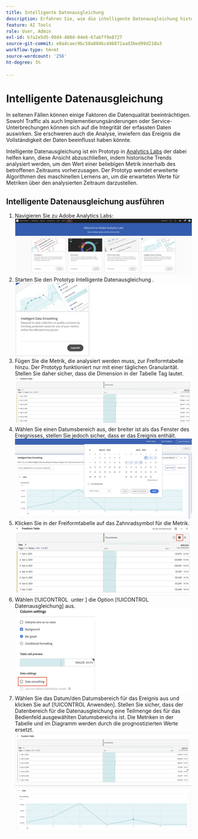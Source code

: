 ```yaml
---
title: Intelligente Datenausgleichung
description: Erfahren Sie, wie die intelligente Datenausgleichung historische Trends analysiert, um den Wert einer Metrik innerhalb eines betroffenen Zeitraums vorherzusagen.
feature: AI Tools
role: User, Admin
exl-id: b7a2e5d5-99d4-408d-84e6-67abff9e8727
source-git-commit: e0a4caec9bc58a0846cd46871aad3bed99d218a3
workflow-type: tm+mt
source-wordcount: '256'
ht-degree: 3%

---
```


# Intelligente Datenausgleichung

In seltenen Fällen können einige Faktoren die Datenqualität beeinträchtigen. Sowohl Traffic als auch Implementierungsänderungen oder Service-Unterbrechungen können sich auf die Integrität der erfassten Daten auswirken. Sie erschweren auch die Analyse, inwiefern das Ereignis die Vollständigkeit der Daten beeinflusst haben könnte.

Intelligente Datenausgleichung ist ein Prototyp in [Analytics Labs](/help/analyze/labs.md) der dabei helfen kann, diese Ansicht abzuschließen, indem historische Trends analysiert werden, um den Wert einer beliebigen Metrik innerhalb des betroffenen Zeitraums vorherzusagen. Der Prototyp wendet erweiterte Algorithmen des maschinellen Lernens an, um die erwarteten Werte für Metriken über den analysierten Zeitraum darzustellen.

## Intelligente Datenausgleichung ausführen

1. Navigieren Sie zu Adobe Analytics Labs:
   ![Labs](assets/labs.png)
1. Starten Sie den Prototyp Intelligente Datenausgleichung .
   ![Prototyp starten](assets/intelligent-ds.png)
1. Fügen Sie die Metrik, die analysiert werden muss, zur Freiformtabelle hinzu. Der Prototyp funktioniert nur mit einer täglichen Granularität. Stellen Sie daher sicher, dass die Dimension in der Tabelle Tag lautet.
   ![Metrik hinzufügen](assets/add-metric.png)
1. Wählen Sie einen Datumsbereich aus, der breiter ist als das Fenster des Ereignisses, stellen Sie jedoch sicher, dass er das Ereignis enthält.
   ![Datumsbereich](assets/date-range.png)
1. Klicken Sie in der Freiformtabelle auf das Zahnradsymbol für die Metrik.
   ![Zahnradsymbol](assets/gear-icon.png)
1. Wählen [!UICONTROL &#x200B; unter &#x200B;] die Option [!UICONTROL Datenausgleichung] aus.
   ![Datenglättung](assets/column-setting.png)
1. Wählen Sie das Datum/den Datumsbereich für das Ereignis aus und klicken Sie auf [!UICONTROL Anwenden].
Stellen Sie sicher, dass der Datenbereich für die Datenausgleichung eine Teilmenge des für das Bedienfeld ausgewählten Datumsbereichs ist. Die Metriken in der Tabelle und im Diagramm werden durch die prognostizierten Werte ersetzt.
   ![Prognostizierte Werte](assets/predictive-values.png)
